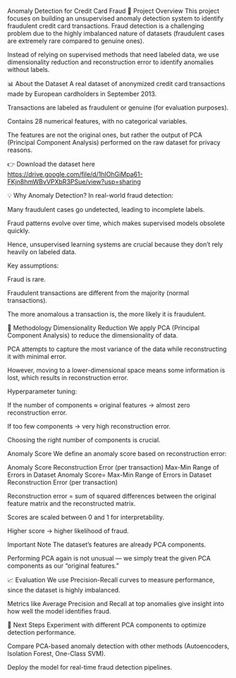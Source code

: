 Anomaly Detection for Credit Card Fraud
📌 Project Overview
This project focuses on building an unsupervised anomaly detection system to identify fraudulent credit card transactions. Fraud detection is a challenging problem due to the highly imbalanced nature of datasets (fraudulent cases are extremely rare compared to genuine ones).

Instead of relying on supervised methods that need labeled data, we use dimensionality reduction and reconstruction error to identify anomalies without labels.

📊 About the Dataset
A real dataset of anonymized credit card transactions made by European cardholders in September 2013.

Transactions are labeled as fraudulent or genuine (for evaluation purposes).

Contains 28 numerical features, with no categorical variables.

The features are not the original ones, but rather the output of PCA (Principal Component Analysis) performed on the raw dataset for privacy reasons.

👉 Download the dataset here https://drive.google.com/file/d/1hIOhGiMpa61-FKjn8hmWBvVPXbR3PSue/view?usp=sharing

💡 Why Anomaly Detection?
In real-world fraud detection:

Many fraudulent cases go undetected, leading to incomplete labels.

Fraud patterns evolve over time, which makes supervised models obsolete quickly.

Hence, unsupervised learning systems are crucial because they don’t rely heavily on labeled data.

Key assumptions:

Fraud is rare.

Fraudulent transactions are different from the majority (normal transactions).

The more anomalous a transaction is, the more likely it is fraudulent.

🔎 Methodology
Dimensionality Reduction
We apply PCA (Principal Component Analysis) to reduce the dimensionality of data.

PCA attempts to capture the most variance of the data while reconstructing it with minimal error.

However, moving to a lower-dimensional space means some information is lost, which results in reconstruction error.

Hyperparameter tuning:

If the number of components ≈ original features → almost zero reconstruction error.

If too few components → very high reconstruction error.

Choosing the right number of components is crucial.

Anomaly Score
We define an anomaly score based on reconstruction error:

Anomaly Score
Reconstruction Error (per transaction) Max-Min Range of Errors in Dataset Anomaly Score= Max-Min Range of Errors in Dataset Reconstruction Error (per transaction)​

Reconstruction error = sum of squared differences between the original feature matrix and the reconstructed matrix.

Scores are scaled between 0 and 1 for interpretability.

Higher score → higher likelihood of fraud.

Important Note
The dataset’s features are already PCA components.

Performing PCA again is not unusual — we simply treat the given PCA components as our “original features.”

📈 Evaluation
We use Precision-Recall curves to measure performance, since the dataset is highly imbalanced.

Metrics like Average Precision and Recall at top anomalies give insight into how well the model identifies fraud.

🚀 Next Steps
Experiment with different PCA components to optimize detection performance.

Compare PCA-based anomaly detection with other methods (Autoencoders, Isolation Forest, One-Class SVM).

Deploy the model for real-time fraud detection pipelines.
